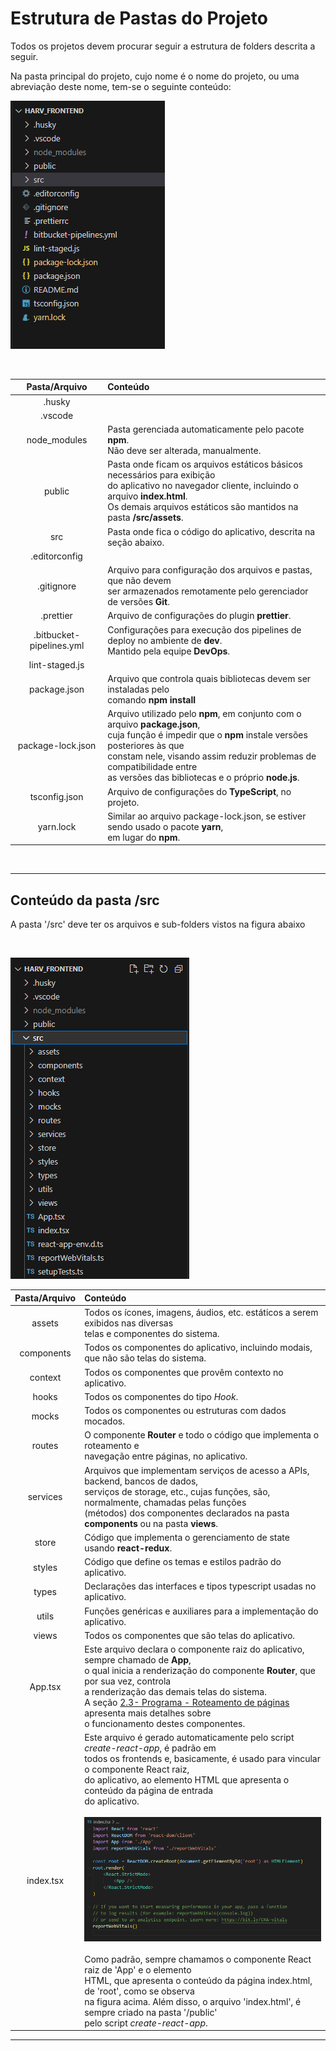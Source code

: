 # Estrutura de Pastas do Projeto

Todos os projetos devem procurar seguir a estrutura de folders descrita a seguir.

Na pasta principal do projeto, cujo nome é o nome do projeto, ou uma abreviação deste nome, tem-se o seguinte conteúdo:

![Project Folder Structure](./images/project-folder-structure.png)

<br>

| Pasta/Arquivo            | Conteúdo                                                           |
| :----------------------: | :----------------------------------------------------------------- |
| .husky                   |  |
| .vscode                  |  |
| node_modules             | Pasta gerenciada automaticamente pelo pacote **npm**.  <br> Não deve ser alterada, manualmente. |
| public                   | Pasta onde ficam os arquivos estáticos básicos necessários para exibição <br> do aplicativo no navegador cliente, incluindo o arquivo **index.html**. <br> Os demais arquivos estáticos são mantidos na pasta **/src/assets**. |
| src                      | Pasta onde fica o código do aplicativo, descrita na seção abaixo. |
| .editorconfig            |  |
| .gitignore               | Arquivo para configuração dos arquivos e pastas, que não devem <br> ser armazenados remotamente pelo gerenciador de versões **Git**. |
| .prettier                | Arquivo de configurações do plugin **prettier**.   |
| .bitbucket-pipelines.yml | Configurações para execução dos pipelines de deploy no ambiente de **dev**. <br> Mantido pela equipe **DevOps**. |
| lint-staged.js           |
| package.json             | Arquivo que controla quais bibliotecas devem ser instaladas pelo <br> comando **npm install** |
| package-lock.json        | Arquivo utilizado pelo **npm**, em conjunto com o arquivo **package.json**, <br> cuja função é impedir que o **npm** instale versões posteriores às que <br> constam nele, visando assim reduzir problemas de compatibilidade entre <br> as versões das bibliotecas e o próprio **node.js**. |
| tsconfig.json            | Arquivo de configurações do **TypeScript**, no projeto. |
| yarn.lock                | Similar ao arquivo package-lock.json, se estiver sendo usado o pacote **yarn**, <br> em lugar do **npm**. |


<br>

***

## Conteúdo da pasta **/src**

A pasta '/src' deve ter os arquivos e sub-folders vistos na figura abaixo

<br>

![/src Folder](./images/src-folder.png)

| Pasta/Arquivo  | Conteúdo                                                           |
| :------------: | :----------------------------------------------------------------- |
| assets         | Todos os ícones, imagens, áudios, etc. estáticos a serem exibidos nas diversas <br> telas e componentes do sistema. |
| components     | Todos os componentes do aplicativo, incluindo modais, <br> que não são telas do sistema. |
| context        | Todos os componentes que provêm contexto no aplicativo. |
| hooks          | Todos os componentes do tipo *Hook*. |
| mocks          | Todos os componentes ou estruturas com dados mocados. |
| routes         | O componente **Router** e todo o código que implementa o roteamento e <br> navegação entre páginas, no aplicativo. |
| services       | Arquivos que implementam serviços de acesso a APIs, backend, bancos de dados, <br> serviços de storage, etc., cujas funções, são, normalmente, chamadas pelas funções <br> (métodos) dos componentes declarados na pasta **components** ou na pasta **views**. |
| store          | Código que implementa o gerenciamento de state usando **react-redux**. |
| styles         | Código que define os temas e estilos padrão do aplicativo. |
| types          | Declarações das interfaces e tipos typescript usadas no aplicativo. |
| utils          | Funções genéricas e auxiliares para a implementação do aplicativo. |
| views          | Todos os componentes que são telas do aplicativo. |
| App.tsx        | Este arquivo declara o componente raiz do aplicativo, sempre chamado de **App**, <br> o qual inicia a renderização do componente **Router**, que por sua vez, controla <br> a renderização das demais telas do sistema. <br> A seção [2.3- Programa - Roteamento de páginas]() apresenta mais detalhes sobre <br> o funcionamento destes componentes. |
| index.tsx      | Este arquivo é gerado automaticamente pelo script *create-react-app*, é padrão em <br> todos os frontends e, basicamente, é usado para vincular o componente React raiz, <br> do aplicativo, ao elemento HTML que apresenta o conteúdo da página de entrada <br> do aplicativo. <br> <br> ![index.tsx contents](./images/index.tsx.png) <br> <br> Como padrão, sempre chamamos o componente React raiz de 'App' e o elemento <br> HTML, que apresenta o conteúdo da página index.html, de 'root', como se observa <br> na figura acima. Além disso, o arquivo 'index.html', é sempre criado na pasta '/public' <br> pelo script *create-react-app*.

***
